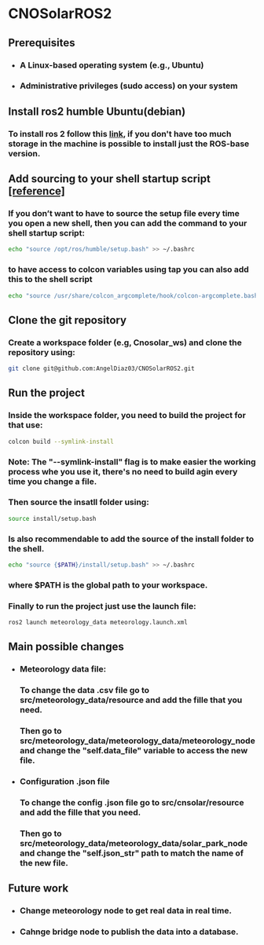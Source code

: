 # CNOSolarROS2
## Prerequisites 
- ### A Linux-based operating system (e.g., Ubuntu)
- ### Administrative privileges (sudo access) on your system
## Install ros2 humble Ubuntu(debian)
### To install ros 2 follow this [link](https://docs.ros.org/en/humble/Installation/Ubuntu-Install-Debians.html), if you don't have too much storage in the machine is possible to install just the ROS-base version. 
## Add sourcing to your shell startup script [[reference]](https://docs.ros.org/en/humble/Tutorials/Beginner-CLI-Tools/Configuring-ROS2-Environment.html)
### If you don’t want to have to source the setup file every time you open a new shell, then you can add the command to your shell startup script:
```bash
echo "source /opt/ros/humble/setup.bash" >> ~/.bashrc
```
### to have access to colcon variables using tap you can also add this to the shell script
```bash
echo "source /usr/share/colcon_argcomplete/hook/colcon-argcomplete.bash" >> ~/.bashrc
```
## Clone the git repository
### Create a workspace folder (e.g, Cnosolar_ws) and clone the repository using:
```bash
git clone git@github.com:AngelDiaz03/CNOSolarROS2.git
```
## Run the project
### Inside the workspace folder, you need to build the project for that use: 
```bash
colcon build --symlink-install 
```
### Note: The "--symlink-install" flag is to make easier the working process whe you use it, there's no need to build agin every time you change a file.

### Then source the insatll folder using: 
```bash
source install/setup.bash
```
### Is also recommendable to add the source of the install folder to the shell. 
```bash
echo "source {$PATH}/install/setup.bash" >> ~/.bashrc
```
### where $PATH is the global path to your workspace. 
### Finally to run the project just use the launch file: 
```bash
ros2 launch meteorology_data meteorology.launch.xml
```
## Main possible changes
- ### Meteorology data file: 
    ### To change the data .csv file go to src/meteorology_data/resource and add the fille that you need. 
    ### Then go to src/meteorology_data/meteorology_data/meteorology_node and change the "self.data_file" variable to access the new file. 
- ### Configuration .json file 
    ### To change the config .json file go to src/cnsolar/resource and add the fille that you need. 
    ### Then go to src/meteorology_data/meteorology_data/solar_park_node and change the "self.json_str" path to match the name of the new file. 
## Future work 
- ### Change meteorology node to get real data in real time. 
- ### Cahnge bridge node to publish the data into a database. 
